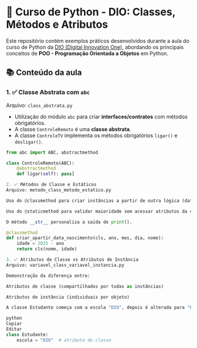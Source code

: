 # 🐍 Curso de Python - DIO: Classes, Métodos e Atributos

Este repositório contém exemplos práticos desenvolvidos durante a aula do curso de Python da [DIO (Digital Innovation One)](https://www.dio.me/), abordando os principais conceitos de **POO - Programação Orientada a Objetos** em Python.

## 📚 Conteúdo da aula

### 1. ✅ Classe Abstrata com `abc`

Arquivo: `class_abstrata.py`

- Utilização do módulo `abc` para criar **interfaces/contratos** com métodos obrigatórios.
- A classe `ControleRemoto` é uma **classe abstrata**.
- A classe `ControleTV` implementa os métodos obrigatórios `ligar()` e `desligar()`.

```python
from abc import ABC, abstractmethod

class ControleRemoto(ABC):
    @abstractmethod
    def ligar(self): pass]

2. ✅ Métodos de Classe e Estáticos
Arquivo: metodo_class_metodo_estatico.py

Uso do @classmethod para criar instâncias a partir de outra lógica (data de nascimento).

Uso do @staticmethod para validar maioridade sem acessar atributos da classe.

O método __str__ personaliza a saída do print().

@classmethod
def criar_apartir_data_nascimento(cls, ano, mes, dia, nome):
    idade = 2025 - ano
    return cls(nome, idade)

3. ✅ Atributos de Classe vs Atributos de Instância
Arquivo: variavel_class_variavel_instancia.py

Demonstração da diferença entre:

Atributos de classe (compartilhados por todas as instâncias)

Atributos de instância (individuais por objeto)

A classe Estudante começa com a escola "DIO", depois é alterada para "Python" para mostrar como o atributo de classe muda.

python
Copiar
Editar
class Estudante:
    escola = "DIO"  # atributo de classe
